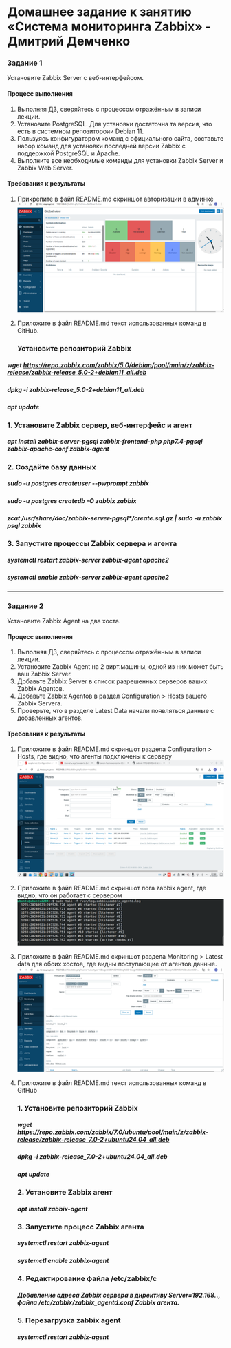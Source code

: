 # Домашнее задание к занятию «Система мониторинга Zabbix» - Дмитрий Демченко

### Задание 1 

Установите Zabbix Server с веб-интерфейсом.

#### Процесс выполнения
1. Выполняя ДЗ, сверяйтесь с процессом отражённым в записи лекции.
2. Установите PostgreSQL. Для установки достаточна та версия, что есть в системном репозитороии Debian 11.
3. Пользуясь конфигуратором команд с официального сайта, составьте набор команд для установки последней версии Zabbix с поддержкой PostgreSQL и Apache.
4. Выполните все необходимые команды для установки Zabbix Server и Zabbix Web Server.

#### Требования к результаты 
1. Прикрепите в файл README.md скриншот авторизации в админке
   ![zabbix login](img/scrin1.png)


3. Приложите в файл README.md текст использованных команд в GitHub.

   ### Установите репозиторий Zabbix

##### wget https://repo.zabbix.com/zabbix/5.0/debian/pool/main/z/zabbix-release/zabbix-release_5.0-2+debian11_all.deb
##### dpkg -i zabbix-release_5.0-2+debian11_all.deb
##### apt update

###  1. Установите Zabbix сервер, веб-интерфейс и агент

##### apt install zabbix-server-pgsql zabbix-frontend-php php7.4-pgsql zabbix-apache-conf zabbix-agent

### 2. Создайте базу данных

##### sudo -u postgres createuser --pwprompt zabbix
##### sudo -u postgres createdb -O zabbix zabbix
##### zcat /usr/share/doc/zabbix-server-pgsql*/create.sql.gz | sudo -u zabbix psql zabbix

### 3. Запустите процессы Zabbix сервера и агента

##### systemctl restart zabbix-server zabbix-agent apache2
##### systemctl enable zabbix-server zabbix-agent apache2

---

### Задание 2 

Установите Zabbix Agent на два хоста.

#### Процесс выполнения
1. Выполняя ДЗ, сверяйтесь с процессом отражённым в записи лекции.
2. Установите Zabbix Agent на 2 вирт.машины, одной из них может быть ваш Zabbix Server.
3. Добавьте Zabbix Server в список разрешенных серверов ваших Zabbix Agentов.
4. Добавьте Zabbix Agentов в раздел Configuration > Hosts вашего Zabbix Servera.
5. Проверьте, что в разделе Latest Data начали появляться данные с добавленных агентов.

#### Требования к результаты 
1. Приложите в файл README.md скриншот раздела Configuration > Hosts, где видно, что агенты подключены к серверу
![zabbix agent](img/scrin2.png)
2. Приложите в файл README.md скриншот лога zabbix agent, где видно, что он работает с сервером
![zabbix agent log](img/scrin3.png)
3. Приложите в файл README.md скриншот раздела Monitoring > Latest data для обоих хостов, где видны поступающие от агентов данные.
![zabbix latest data](img/scrin4.png)
4. Приложите в файл README.md текст использованных команд в GitHub

   ### 1. Установите репозиторий Zabbix
   
   ##### wget https://repo.zabbix.com/zabbix/7.0/ubuntu/pool/main/z/zabbix-release/zabbix-release_7.0-2+ubuntu24.04_all.deb
   ##### dpkg -i zabbix-release_7.0-2+ubuntu24.04_all.deb
   ##### apt update

   ### 2. Установите Zabbix агент

   ##### apt install zabbix-agent

   ### 3. Запустите процесс Zabbix агента

   ##### systemctl restart zabbix-agent
   ##### systemctl enable zabbix-agent

   ### 4. Редактирование файла /etc/zabbix/с
   ##### Добавление адреса Zabbix  сервера в директиву Server=192.168.*.*, файла /etc/zabbix/zabbix_agentd.conf Zabbix агента.

   ### 5. Перезагрузка zabbix agent
    ##### systemctl restart zabbix-agent

